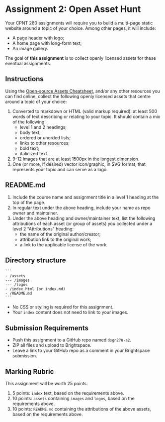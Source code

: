 # Assignment 2: Open Asset Hunt
Your CPNT 260 assignments will require you to build a multi-page static website around a topic of your choice. Among other pages, it will include:

- A page header with logo;
- A home page with long-form text; 
- An image gallery.

The goal of **this assignment** is to collect openly licensed assets for these eventual assignments.

## Instructions 
Using the [Open-source Assets Cheatsheet](https://sait-wbdv.github.io/winter-2021/cheatsheets/copyright/open-assets), and/or any other resources you can find online, collect the following openly licensed assets that centre around a topic of your choice:

1. Converted to markdown or HTML (valid markup required): at least 500 words of text describing or relating to your topic. It should contain a mix of the following:
    - level 1 and 2 headings;
    - body text;
    - ordered or unorded lists;
    - links to other resources;
    - bold text;
    - italicized text.
2. 9-12 images that are at least 1500px in the longest dimension.
3. One (or more, if desired) vector icon/graphic, in SVG format, that represents your topic and can serve as a logo.

## README.md
1. Include the course name and assignment title in a level 1 heading at the top of the page.
2. In regular text under the above heading, include your name as repo owner and maintainer.
3. Under the above heading and owner/maintainer text, list the following attributions of each asset (or group of assets) you collected under a level 2 "Attributions" heading:
    - the name of the original author/creator;
    - attribution link to the original work;
    - a link to the applicable license of the work.

## Directory structure

    ```
    - /assets
    --- /images
    --- /logos
    - /index.html (or index.md)
    - /README.md
    ```

- No CSS or styling is required for this assignment.
- Your `index` content does not need to link to your images.

## Submission Requirements
- Push this assignment to a GitHub repo named `dsgn270-a2`.
- ZIP all files and upload to Brightspace. 
- Leave a link to your GitHub repo as a comment in your Brightspace submission.

## Marking Rubric
This assignment will be worth 25 points.
1. 5 points: `index` text, based on the requirements above.
2. 10 points: `assets` containing `images` and `logos`, based on the requirements above.
3. 10 points: `README.md` containing the attributions of the above assets, based on the requirements above.